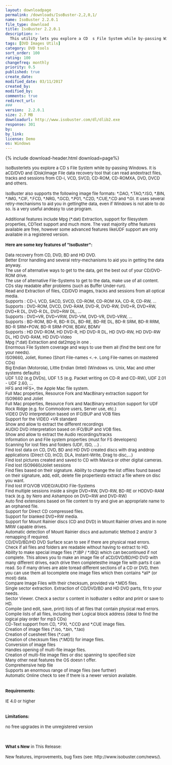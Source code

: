 ```yaml
---
layout: downloadpage
permalink: /downloads/IsoBuster-2,2,0,1/
name: IsoBuster 2.2.0.1
file_type: download
title: IsoBuster 2.2.0.1
description: >-
  This utility lets you explore a CD  s File System while by-passing Windows
tags: [DVD Images Utils]
category: DVD tools
sort_order: 100
rating: 100
changefreq: monthly
priority: 0.5
published: true
create_date: 
modified_date: 03/11/2017
created_by: 
modified_by: 
comments: true
redirect_url: 
### 
version:  2.2.0.1
size: 2.7 MB
downloadurl: http://www.isobuster.com/dl/dlib2.exe
response: 301
by: 
by_link: 
license: Demo 
os: Windows
---
```


{% include download-header.html download=page%}

<p style="fix-download-text !important">
<p><font size="2"><p>IsoBusterlets you explore a CD s File System while by-passing Windows. It is aCD/DVD and (Disk)Image File data recovery tool that can read andextract files, tracks and sessions from CD-i, VCD, SVCD, CD-ROM, CD-ROMXA, DVD, DVCD and others. <br />
<br />
IsoBuster also supports the following image file formats: *.DAO, *.TAO,*.ISO, *.BIN, *.IMG, *.CIF, *.FCD, *.NRG, *.GCD, *.P01, *.C2D, *.CUE,*.CD and *.GI. It uses several retry-mechanisms to aid you in gettingthe data, even if Windows is not able to do so. Is a very useful andeasy to use program.<br />
<br />
Additional features include Mpg (*.dat) Extraction, support for filesystem properties, CDText support and much more. The vast majority ofthe features available are free, however some advanced features likeUDF support are only available in a registered version.<br />
<br />
<span><strong>Here are some key features of "IsoBuster":</strong></span><br />
<br />
Data recovery from CD, DVD, BD and HD DVD.<br />
Better Error handling and several retry-mechanisms to aid you in getting the data anyway.<br />
The use of alternative ways to get to the data, get the best out of your CD/DVD-ROM drive.<br />
The use of alternative File-Systems to get to the data, make use of all content.<br />
CDs stay readable after problems (such as Buffer Under-run).<br />
Read and Extraction of files, CD/DVD images, tracks and sessions from all optical media.<br />
Supports : CD-i, VCD, SACD, SVCD, CD-ROM, CD-ROM XA, CD-R, CD-RW, ...<br />
Supports : DVD-ROM, DVCD, DVD-RAM, DVD-R, DVD-RW, DVD+R, DVD+RW, DVD+R DL, DVD-R DL, DVD+RW DL, ...<br />
Supports : DVD+VR, DVD+VRW, DVD-VM, DVD-VR, DVD-VRW, ...<br />
Supports : BD-ROM, BD-R, BD-R DL, BD-RE, BD-RE DL, BD-R SRM, BD-R RRM, BD-R SRM+POW, BD-R SRM-POW, BDAV, BDMV <br />
Supports : HD DVD-ROM, HD DVD-R, HD DVD-R DL, HD DVD-RW, HD DVD-RW DL, HD DVD-RAM, HD DVD-Video<br />
Mpg (*.dat) Extraction and dat2mpg in one .<br />
Enormous File System coverage and ways to use them all (find the best one for your needs).<br />
ISO9660, Joliet, Romeo (Short File-names &lt;.-&gt;. Long File-names on mastered CDs)<br />
Big Endian (Motorola), Little Endian (Intel) (Windows vs. Unix, Mac and other systems defaults) <br />
UDF 1.02 (e.g DVDs), UDF 1.5 (e.g. Packet writing on CD-R and CD-RW), UDF 2.01 - UDF 2.60, ...<br />
HFS and HFS+, the Apple Mac file system.<br />
Full Mac properties, Resource Fork and MacBinary extraction support for ISO9660 and Joliet<br />
Full Mac properties, Resource Fork and MacBinary extraction support for UDF<br />
Rock Ridge (e.g. for Commodore users, Server use, etc.)<br />
VIDEO DVD interpretation based on IFO/BUP and VOB files<br />
Support for the VIDEO +VR standard<br />
Show and allow to extract the different recordings<br />
AUDIO DVD interpretation based on IFO/BUP and VOB files.<br />
Show and allow to extract the Audio recordings/tracks<br />
Information on and File system properties (must for FS developers)<br />
Scanning for lost files and folders (UDF, ISO, ...) .<br />
Find lost data on CD, DVD, BD and HD DVD created discs with drag anddrop applications (Direct CD, InCD, DLA, Instant-Write, Drag to disc,...)<br />
Find lost pictures created and saved to CD with Mavica or other digital cameras.<br />
Find lost ISO9660/Joliet sessions<br />
Find files based on their signature. Ability to change the list offiles found based on their signature, add, edit, delete file propertiesto extract a file where on disc you want.<br />
Find lost IFO/VOB VIDEO/AUDIO File-Systems<br />
Find multiple sessions inside a single DVD+RW, DVD-RW, BD-RE or HDDVD-RAM track (e.g. by Nero and Ashampoo on DVD+RW and DVD-RW)<br />
Auto find extensions based on file content to try and give an appropriate name to an orphaned file.<br />
Support for Direct CD compressed files.<br />
Support for blanked DVD+RW media.<br />
Support for Mount Rainier discs (CD and DVD) in Mount Rainier drives and in none MRW capable drives.<br />
Automatic detection of Mount Rainier discs and automatic Method 2 and/or 3 remapping if required.<br />
CD/DVD/BD/HD DVD Surface scan to see if there are physical read errors.<br />
Check if all files and folders are readable without having to extract to HD.<br />
Ability to make special image files (*.IBP / *.IBQ) which can becontinued if not complete. This allows you to make an image file of aCD/DVD/BD/HD DVD with many different drives, each drive then completesthe image file with parts it can read. So if many drives are able toread different sections of a CD or DVD, then you can use them all tocomplete one image files which then contains *all* (or most) data.<br />
Compare Image Files with their checksum, provided via *.MD5 files.<br />
Single sector extraction. Extraction of CD/DVD/BD and HD DVD parts, fit to your needs.<br />
Sector Viewer. Check a sector s content in IsoBuster s editor and print or save to HD.<br />
Compile (and edit, save, print) lists of all files that contain physical read errors.<br />
Compile lists of all files, including their Logical block address (ideal to find the logical play order for mp3 CDs)<br />
CD-Text support from CD, *.PXI, *.CCD and *.CUE image files.<br />
Creation of image files (*.iso, *.bin, *.tao)<br />
Creation of cuesheet files (*.cue)<br />
Creation of checksum files (*.MD5) for image files.<br />
Conversion of image files<br />
Handles opening of multi-file image files.<br />
Creation of multi-file image files or disc spanning to specified size<br />
Many other neat features the OS doesn t offer.<br />
Comprehensive help file<br />
Supports an enormous range of image files (see further)<br />
Automatic Online check to see if there is a newer version available.<br />
<br />
<br />
<span><strong>Requirements:</strong></span><br />
<br />
IE 4.0 or higher<br />
<br />
<br />
<span><strong>Limitations:</strong></span><br />
<br />
no free upgrades in the unregistered version<br />
</p>
<div class="celltext_big"><br />
<br />
<strong>What s New</strong> in This Release:<br />
<br />
New features, improvements, bug fixes (see: http://www.isobuster.com/news/).</div></p></p>

